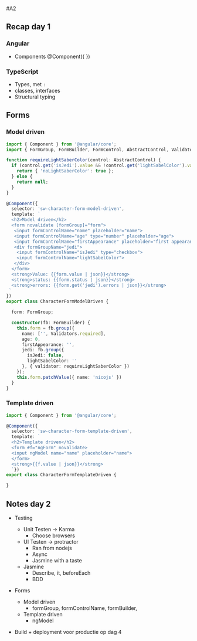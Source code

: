 #A2

## Recap day 1
### Angular
- Components
  @Component({
  })

### TypeScript
* Types, met `:`
* classes, interfaces
* Structural typing

## Forms

### Model driven

```typescript
import { Component } from '@angular/core';
import { FormGroup, FormBuilder, FormControl, AbstractControl, Validators } from '@angular/forms';

function requireLightSaberColor(control: AbstractControl) {
  if (control.get('isJedi').value && !control.get('lightSabelColor').value) {
    return { 'noLightSaberColor': true };
  } else {
    return null;
  }
}

@Component({
  selector: 'sw-character-form-model-driven',
  template: `
  <h2>Model driven</h2>
  <form novalidate [formGroup]="form">
   <input formControlName="name" placeholder="name">
   <input formControlName="age" type="number" placeholder="age">
   <input formControlName="firstAppearance" placeholder="first appearance">
   <div formGroupName="jedi">
    <input formControlName="isJedi" type="checkbox">
    <input formControlName="lightSabelColor">
   </div>
  </form>
  <strong>Value: {{form.value | json}}</strong>
  <strong>status: {{form.status | json}}</strong>
  <strong>errors: {{form.get('jedi').errors | json}}</strong>
 `
})
export class CharacterFormModelDriven {

  form: FormGroup;

  constructor(fb: FormBuilder) {
    this.form = fb.group({
      name: ['', Validators.required],
      age: 0,
      firstAppearance: '',
      jedi: fb.group({
        isJedi: false,
        lightSabelColor: ''
      }, { validator: requireLightSaberColor })
    });
    this.form.patchValue({ name: 'nicojs' })
  }
}

```

### Template driven
```typescript
import { Component } from '@angular/core';

@Component({
  selector: 'sw-character-form-template-driven',
  template: `
  <h2>Template driven</h2>
  <form #f="ngForm" novalidate>
  <input ngModel name="name" placeholder="name">
  </form>
  <strong>{{f.value | json}}</strong>
  `})
export class CharacterFormTemplateDriven {

}
```

## Notes day 2
* Testing
  * Unit Testen -> Karma
    * Choose browsers
  * UI Testen -> protractor
    * Ran from nodejs
    * Async
    * Jasmine with a taste
  * Jasmine
    * Describe, it, beforeEach
    * BDD
* Forms
  * Model driven
    * formGroup, formControlName, formBuilder,
  * Template driven
    * ngModel


* Build + deployment voor productie op dag 4